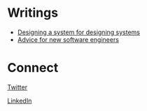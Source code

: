 # Writings
* [Designing a system for designing systems](designing_systems.md)
* [Advice for new software engineers](engineer_advice.md)


# Connect
[Twitter](https://twitter.com/jakepiccolo)

[LinkedIn](https://www.linkedin.com/in/jake-piccolo-05663323/)
